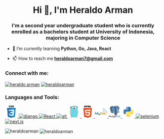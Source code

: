 <h1 align="center">Hi 👋, I'm Heraldo Arman</h1>
<h3 align="center">I'm a second year undergraduate student who is currently enrolled as a bachelors student at University
    of Indonesia, majoring in Computer Science</h3>

- 🌱 I’m currently learning **Python, Go, Java, React**

- 📫 How to reach me **heraldoarman7@gmail.com**

<h3 align="left">Connect with me:</h3>
<p align="left">
    <a href="https://www.linkedin.com/in/heraldo-arman/" target="blank"><img align="center"
            src="https://raw.githubusercontent.com/rahuldkjain/github-profile-readme-generator/master/src/images/icons/Social/linked-in-alt.svg"
            alt="heraldo arman" height="30" width="40" /></a>
    <a href="https://instagram.com/heraldoarman" target="blank"><img align="center"
            src="https://raw.githubusercontent.com/rahuldkjain/github-profile-readme-generator/master/src/images/icons/Social/instagram.svg"
            alt="heraldoarman" height="30" width="40" /></a>
</p>

<h3 align="left">Languages and Tools:</h3>
<p align="left"> <a href="https://www.w3schools.com/css/" target="_blank" rel="noreferrer"> <img
            src="https://raw.githubusercontent.com/devicons/devicon/master/icons/css3/css3-original-wordmark.svg"
            alt="css3" width="40" height="40" /> </a> <a href="https://www.djangoproject.com/" target="_blank"
        rel="noreferrer"> <img src="https://cdn.worldvectorlogo.com/logos/django.svg" alt="django" width="40"
            height="40" /> </a> <a href="https://react.dev/" target="_blank" rel="noreferrer"> <img
            src="https://www.vectorlogo.zone/logos/reactjs/reactjs-icon.svg" alt="React" width="40" height="40" />
    </a> <a href="https://git-scm.com/" target="_blank" rel="noreferrer"> <img
            src="https://www.vectorlogo.zone/logos/git-scm/git-scm-icon.svg" alt="git" width="40" height="40" /> </a> <a
        href="https://golang.org" target="_blank" rel="noreferrer"> <img
            src="https://raw.githubusercontent.com/devicons/devicon/master/icons/go/go-original.svg" alt="go" width="40"
            height="40" /> </a> <a href="https://www.w3.org/html/" target="_blank" rel="noreferrer"> <img
            src="https://raw.githubusercontent.com/devicons/devicon/master/icons/html5/html5-original-wordmark.svg"
            alt="html5" width="40" height="40" /> </a> <a href="https://www.mysql.com/" target="_blank"
        rel="noreferrer"> <img
            src="https://raw.githubusercontent.com/devicons/devicon/master/icons/mysql/mysql-original-wordmark.svg"
            alt="mysql" width="40" height="40" /> </a> <a href="https://www.postgresql.org" target="_blank"
        rel="noreferrer"> <img
            src="https://raw.githubusercontent.com/devicons/devicon/master/icons/postgresql/postgresql-original-wordmark.svg"
            alt="postgresql" width="40" height="40" /> </a> <a href="https://www.python.org" target="_blank"
        rel="noreferrer"> <img
            src="https://raw.githubusercontent.com/devicons/devicon/master/icons/python/python-original.svg"
            alt="python" width="40" height="40" /> </a> <a href="https://www.selenium.dev" target="_blank"
        rel="noreferrer"> <img
            src="https://raw.githubusercontent.com/detain/svg-logos/780f25886640cef088af994181646db2f6b1a3f8/svg/selenium-logo.svg"
            alt="selenium" width="40" height="40" /> </a>
            <a href="https://nextjs.org/" target="_blank"
            rel="noreferrer"> <img
                src="https://www.vectorlogo.zone/logos/nextjs/nextjs-icon.svg"
                alt="next.js" width="40" height="40" /> </a>
        </p>

<p><img align="left"
        src="https://githubstat-rust.vercel.app/api?username=heraldoarman&theme=vue-dark&show_icons=true&hide_border=true&include_all_commits=true&count_private=true"
        alt="heraldoarman" /></p>

<p>&nbsp;<img align="center"
        src="https://githubstat-rust.vercel.app/api/top-langs/?username=heraldoarman&theme=vue-dark&show_icons=true&hide_border=true&layout=compact&count_private=true"
        alt="heraldoarman" /></p>
